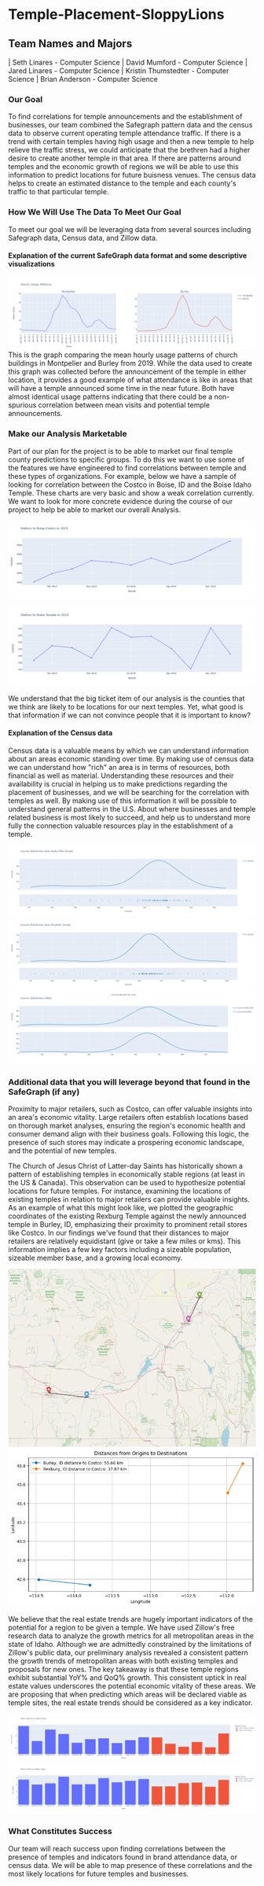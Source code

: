 ﻿# Temple-Placement-SloppyLions

## Team Names and Majors
| Seth Linares - Computer Science | David Mumford - Computer Science | Jared Linares - Computer Science | Kristin Thumstedter - Computer Science | Brian Anderson - Computer Science

### Our Goal
To find correlations for temple announcements and the establishment of businesses, our team combined the Safegraph pattern data and the census data to observe current operating temple attendance traffic. If there is a trend with certain temples having high usage and then a new temple to help relieve the traffic stress, we could anticipate that the brethren had a higher desire to create another temple in that area. If there are patterns around temples and the economic growth of regions we will be able to use this information to predict locations for future buisness venues. The census data helps to create an estimated distance to the temple and each county's traffic to that particular temple.

### How We Will Use The Data To Meet Our Goal
To meet our goal we will be leveraging data from several sources including Safegraph data, Census data, and Zillow data.

#### Explanation of the current SafeGraph data format and some descriptive visualizations
![graph-attendance](proposal_visualizations/burley_vs_mont.png)
This is the graph comparing the mean hourly usage patterns of church buildings in Montpelier and Burley from 2019. While the data used to create this graph was collected before the announcement of the temple in either location, it provides a good example of what attendance is like in areas that will have a temple announced some time in the near future. Both have almost identical usage patterns indicating that there could be a non-spurious correlation between mean visits and potential temple announcements.

### Make our Analysis Marketable

Part of our plan for the project is to be able to market our final temple county predictions to specific groups. To do this we want to use some of the features we have engineered to find correlations between temple and these types of organizations. For example, below we have a sample of looking for correlation between the Costco in Boise, ID and the Boise Idaho Temple. These charts are very basic and show a weak correlation currently. We want to look for more concrete evidence during the course of our project to help be able to market our overall Analysis.

![Costco Visitors](https://github.com/173brian/Temple-Placement-SloppyLions/blob/main/proposal_visualizations/costco_visitors.png)

![Temple Visitors](https://github.com/173brian/Temple-Placement-SloppyLions/blob/main/proposal_visualizations/temple_visitors.png)

We understand that the big ticket item of our analysis is the counties that we think are likely to be locations for our next temples. Yet, what good is that information if we can not convince people that it is important to know?


#### Explanation of the Census data
Census data is a valuable means by which we can understand information about an areas economic standing over time. By making use of census data we can understand how "rich" an area is in terms of resources, both financial as well as material. Understanding these resources and their availability is crucial in helping us to make predictions regarding the placement of businesses, and we will be searching for the correlation with temples as well. By making use of this information it will be possible to understand general patterns in the U.S. About where businesses and temple related business is most likely to succeed, and help us to understand more fully the connection valuable resources play in the establishment of a temple.

![Idaho Falls Incomes](https://github.com/173brian/Temple-Placement-SloppyLions/blob/main/proposal_visualizations/Idaho%20Falls%20Income.png)
![Pocatello Incomes](https://github.com/173brian/Temple-Placement-SloppyLions/blob/main/proposal_visualizations/Pocatello%20Income.png)
![Comparison Betweeen Incomes](https://github.com/173brian/Temple-Placement-SloppyLions/blob/main/proposal_visualizations/Comparison.png)

### Additional data that you will leverage beyond that found in the SafeGraph (if any)
Proximity to major retailers, such as Costco, can offer valuable insights into an area's economic vitality. Large retailers often establish locations based on thorough market analyses, ensuring the region's economic health and consumer demand align with their business goals. Following this logic, the presence of such stores may indicate a prospering economic landscape, and the potential of new temples.

The Church of Jesus Christ of Latter-day Saints has historically shown a pattern of establishing temples in economically stable regions (at least in the US & Canada). This observation can be used to hypothesize potential locations for future temples. For instance, examining the locations of existing temples in relation to major retailers can provide valuable insights. As an example of what this might look like, we plotted the geographic coordinates of the existing Rexburg Temple against the newly announced temple in Burley, ID, emphasizing their proximity to prominent retail stores like Costco. In our findings we've found that their distances to major retailers are relatively equidistant (give or take a few miles or kms). This information implies a few key factors including a sizeable population, sizeable member base, and a growing local economy.

![map-image](https://github.com/173brian/Temple-Placement-SloppyLions/blob/main/proposal_visualizations/distances.PNG)
![Very-Rough-graph](https://github.com/173brian/Temple-Placement-SloppyLions/blob/main/proposal_visualizations/output.png)

We believe that the real estate trends are hugely important indicators of the potential for a region to be given a temple. We have used Zillow's free research data to analyze the growth metrics for all metropolitan areas in the state of Idaho. Although we are admittedly constrained by the limitations of Zillow's public data, our preliminary analysis revealed a consistent pattern the growth trends of metropolitan areas with both existing temples and proposals for new ones. The key takeaway is that these temple regions exhibit substantial YoY% and QoQ% growth. This consistent uptick in real estate values underscores the potential economic vitality of these areas. We are proposing that when predicting which areas will be declared viable as temple sites, the real estate trends should be considered as a key indicator.

![QoQ](https://github.com/173brian/Temple-Placement-SloppyLions/blob/main/proposal_visualizations/QoQ.png)
![YoY](https://github.com/173brian/Temple-Placement-SloppyLions/blob/main/proposal_visualizations/YoY.png)

### What Constitutes Success

Our team will reach success upon finding correlations between the presence of temples and indicators found in brand attendance data, or census data. We will be able to map presence of these correlations and the most likely locations for future temples and businesses.
